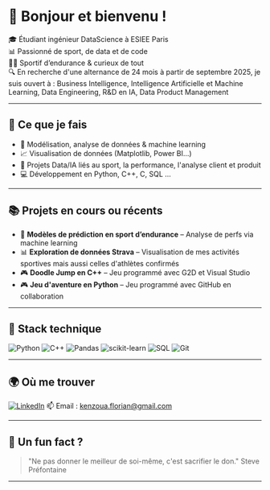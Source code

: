 # 👋 Bonjour et bienvenu !

🎓 Étudiant ingénieur DataScience à ESIEE Paris  
📊 Passionné de sport, de data et de code  
🚴‍♂️ Sportif d’endurance & curieux de tout  
🔍 En recherche d'une alternance de 24 mois à partir de septembre 2025, je suis ouvert à : Business Intelligence, Intelligence Artificielle et Machine Learning, Data Engineering, R&D en IA, Data Product Management 

---

## 🚀 Ce que je fais

- 🔢 Modélisation, analyse de données & machine learning
- 📈 Visualisation de données (Matplotlib, Power BI...)
- 🧠 Projets Data/IA liés au sport, la performance, l'analyse client et produit
- 💻 Développement en Python, C++, C, SQL ...

---

## 📚 Projets en cours ou récents

- 🤖 **Modèles de prédiction en sport d’endurance** – Analyse de perfs via machine learning
- 📊 **Exploration de données Strava** – Visualisation de mes activités sportives mais aussi celles d'athlètes confirmés
- 🎮 **Doodle Jump en C++** – Jeu programmé avec G2D et Visual Studio
- 🎮 **Jeu d'aventure en Python** – Jeu programmé avec GitHub en collaboration

---

## 🧰 Stack technique

![Python](https://img.shields.io/badge/Python-3776AB?style=flat&logo=python&logoColor=white)
![C++](https://img.shields.io/badge/C++-00599C?style=flat&logo=c%2B%2B&logoColor=white)
![Pandas](https://img.shields.io/badge/Pandas-150458?style=flat&logo=pandas&logoColor=white)
![scikit-learn](https://img.shields.io/badge/scikit--learn-F7931E?style=flat&logo=scikit-learn&logoColor=white)
![SQL](https://img.shields.io/badge/SQL-4479A1?style=flat&logo=postgresql&logoColor=white)
![Git](https://img.shields.io/badge/Git-F05032?style=flat&logo=git&logoColor=white)

---

## 🌍 Où me trouver

[![LinkedIn](https://img.shields.io/badge/LinkedIn-blue?style=flat&logo=linkedin&logoColor=white)](https://www.linkedin.com/in/florian-kenzoua) 
📫 Email : kenzoua.florian@gmail.com  

---

## 🧩 Un fun fact ?

> "Ne pas donner le meilleur de soi-même, c'est sacrifier le don." Steve Préfontaine

---
